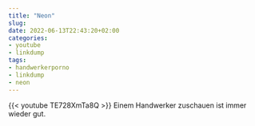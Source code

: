 ```yaml
---
title: "Neon"
slug: 
date: 2022-06-13T22:43:20+02:00
categories:
- youtube
- linkdump
tags:
- handwerkerporno
- linkdump
- neon
---
```


{{< youtube TE728XmTa8Q >}}
Einem Handwerker zuschauen ist immer wieder gut.
